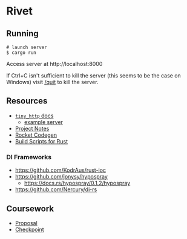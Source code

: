 # Rivet

## Running

```shell
# launch server
$ cargo run
```

Access server at http://localhost:8000

If Ctrl+C isn't sufficient to kill the server (this seems to be the case on Windows) visit
[/quit](http://localhost:8000/quit) to kill the server.

## Resources

* [`tiny_http` docs](https://tiny-http.github.io/tiny-http/tiny_http)
  * [example server](https://github.com/tomaka/example-tiny-http)
* [Project Notes](https://docs.google.com/document/d/182-uPnD8Jd7VNaU7A7t2rDrBSeip0EU4H3IenELNcOY/edit)
* [Rocket Codegen](https://api.rocket.rs/rocket_codegen/)
* [Build Scripts for Rust](http://doc.crates.io/build-script.html)

### DI Frameworks

* https://github.com/KodrAus/rust-ioc
* https://github.com/jonysy/hypospray
  * https://docs.rs/hypospray/0.1.2/hypospray
* https://github.com/Nercury/di-rs

## Coursework

* [Proposal](https://docs.google.com/document/d/1a3i-FbnnbSmXzR1A1wHFs1Z0LbnrB-3k_TgvPvc4By0/edit)
* [Checkpoint](https://docs.google.com/document/d/1U-t16dSLtTCSrh781-u-_Os_tzxjF1PWpSl0ByN-wDY/edit)
